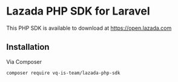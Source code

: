 # Lazada PHP SDK for Laravel

This PHP SDK is available to download at https://open.lazada.com

## Installation

Via Composer

`composer require vq-is-team/lazada-php-sdk`
